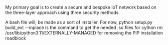 My primary goal is to create a secure and bespoke IoT network based on the three-layer approach using three security methods.

A bash file will; be made as a sort of installer.
For now, python setup.py build_ext --inplace is the command to get the needed .so files for  cython
rm /usr/lib/python3.11/EXTERNALLY-MANAGED for removing the PIP installation roadblock
